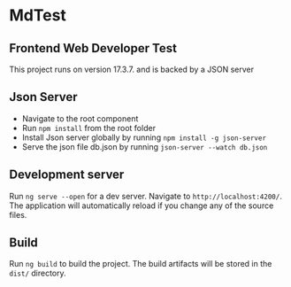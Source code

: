 # MdTest
## Frontend Web Developer Test
This project runs on version 17.3.7. and is backed by a JSON server

## Json Server
- Navigate to the root component
- Run `npm install` from the root folder
- Install Json server globally by running `npm install -g json-server`
- Serve the json file db.json by running `json-server --watch db.json`

## Development server

Run `ng serve --open` for a dev server. Navigate to `http://localhost:4200/`. The application will automatically reload if you change any of the source files.


## Build

Run `ng build` to build the project. The build artifacts will be stored in the `dist/` directory.



